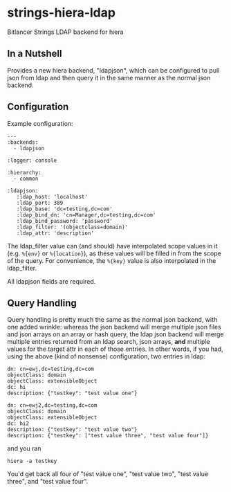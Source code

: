 # strings-hiera-ldap

Bitlancer Strings LDAP backend for hiera

## In a Nutshell

Provides a new hiera backend, "ldapjson", which can be configured to
pull json from ldap and then query it in the same manner as the normal
json backend.

## Configuration

Example configuration:

```
---
:backends:
  - ldapjson

:logger: console

:hierarchy:
  - common

:ldapjson:
   :ldap_host: 'localhost'
   :ldap_port: 389
   :ldap_base: 'dc=testing,dc=com'
   :ldap_bind_dn: 'cn=Manager,dc=testing,dc=com'
   :ldap_bind_password: 'password'
   :ldap_filter: '(objectclass=domain)'
   :ldap_attr: 'description'
```

The ldap_filter value can (and should) have interpolated scope values
in it (e.g. ```%{env}``` or ```%{location}```), as these values will
be filled in from the scope of the query.  For convenience, the
```%{key}``` value is also interpolated in the ldap_filter.

All ldapjson fields are required.

## Query Handling

Query handling is pretty much the same as the normal json backend,
with one added wrinkle: whereas the json backend will merge multiple
json files and json arrays on an array or hash query, the ldap json
backend will merge multiple entries returned from an ldap search, json
arrays, **and** multiple values for the target attr in each of those
entries.  In other words, if you had, using the above (kind of
nonsense) configuration, two entries in ldap:

```
dn: cn=ewj,dc=testing,dc=com
objectClass: domain
objectClass: extensibleObject
dc: hi
description: {"testkey": "test value one"}

dn: cn=ewj2,dc=testing,dc=com
objectClass: domain
objectClass: extensibleObject
dc: hi2
description: {"testkey": "test value two"}
description: {"testkey": ["test value three", "test value four"]}
```

and you ran

```hiera -a testkey```

You'd get back all four of "test value one", "test value two", "test
value three", and "test value four".
